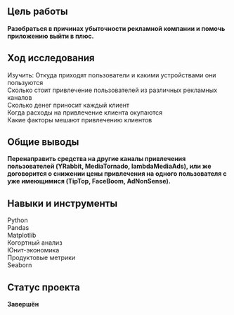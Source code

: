 ## Цель работы 
**Разобраться в причинах убыточности рекламной компании и помочь приложению выйти в плюс.**
## Ход исследования
Изучить:
Откуда приходят пользователи и какими устройствами они пользуются <br>
Сколько стоит привлечение пользователей из различных рекламных каналов <br>
Сколько денег приносит каждый клиент <br>
Когда расходы на привлечение клиента окупаются <br>
Какие факторы мешают привлечению клиентов <br>
## Общие выводы
**Перенаправить средства на другие каналы привлечения пользователей (YRabbit, MediaTornado, lambdaMediaAds), или же договорится о снижении цены привлечения на одного пользователя с уже имеющимися (TipTop, FaceBoom, AdNonSense).**
## Навыки и инструменты
Python <br>
Pandas <br>
Matplotlib <br>
Когортный анализ <br>
Юнит-экономика <br>
Продуктовые метрики <br>
Seaborn <br>
## Статус проекта
**Завершён**
